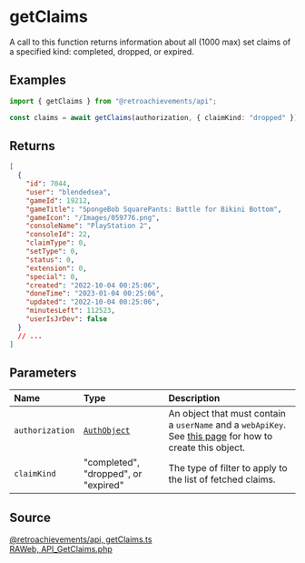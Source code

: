 # getClaims

A call to this function returns information about all (1000 max) set claims of a specified kind: completed, dropped, or expired.

## Examples

```ts
import { getClaims } from "@retroachievements/api";

const claims = await getClaims(authorization, { claimKind: "dropped" });
```

## Returns

```json
[
  {
    "id": 7044,
    "user": "blendedsea",
    "gameId": 19212,
    "gameTitle": "SpongeBob SquarePants: Battle for Bikini Bottom",
    "gameIcon": "/Images/059776.png",
    "consoleName": "PlayStation 2",
    "consoleId": 22,
    "claimType": 0,
    "setType": 0,
    "status": 0,
    "extension": 0,
    "special": 0,
    "created": "2022-10-04 00:25:06",
    "doneTime": "2023-01-04 00:25:06",
    "updated": "2022-10-04 00:25:06",
    "minutesLeft": 112523,
    "userIsJrDev": false
  }
  // ...
]
```

## Parameters

| Name            | Type                                        | Description                                                                                                                  |
| :-------------- | :------------------------------------------ | :--------------------------------------------------------------------------------------------------------------------------- |
| `authorization` | [`AuthObject`](/v1/data-models/auth-object) | An object that must contain a `userName` and a `webApiKey`. See [this page](/getting-started) for how to create this object. |
| `claimKind`     | "completed", "dropped", or "expired"        | The type of filter to apply to the list of fetched claims.                                                                   |

## Source

[@retroachievements/api, getClaims.ts](https://github.dev/RetroAchievements/api-js/blob/main/src/feed/getClaims.ts)  
[RAWeb, API_GetClaims.php](https://github.dev/RetroAchievements/RAWeb/blob/master/public/API/API_GetClaims.php)
